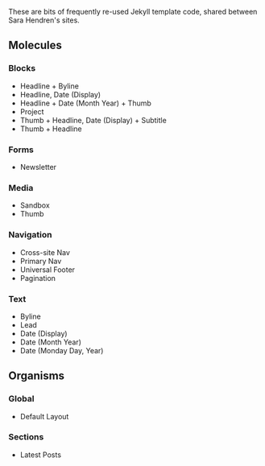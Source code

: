These are bits of frequently re-used Jekyll template code, shared between Sara Hendren's sites.

## Molecules

### Blocks

- Headline + Byline
- Headline, Date (Display)
- Headline + Date (Month Year) + Thumb
- Project
- Thumb + Headline, Date (Display) + Subtitle
- Thumb + Headline

### Forms

- Newsletter

### Media

- Sandbox
- Thumb

### Navigation

- Cross-site Nav
- Primary Nav
- Universal Footer
- Pagination

### Text

- Byline
- Lead
- Date (Display)
- Date (Month Year)
- Date (Monday Day, Year)

## Organisms

### Global

- Default Layout

### Sections

- Latest Posts
